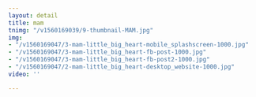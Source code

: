 ```yaml
---
layout: detail
title: mam
tnimg: "/v1560169039/9-thumbnail-MAM.jpg"
img:
- "/v1560169047/3-mam-little_big_heart-mobile_splashscreen-1000.jpg"
- "/v1560169047/3-mam-little_big_heart-fb-post-1000.jpg"
- "/v1560169047/3-mam-little_big_heart-fb-post2-1000.jpg"
- "/v1560169047/2-mam-little_big_heart-desktop_website-1000.jpg"
video: ''

---
```

